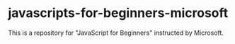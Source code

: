 # javascripts-for-beginners-microsoft
This is a repository for "JavaScript for Beginners" instructed by Microsoft.
